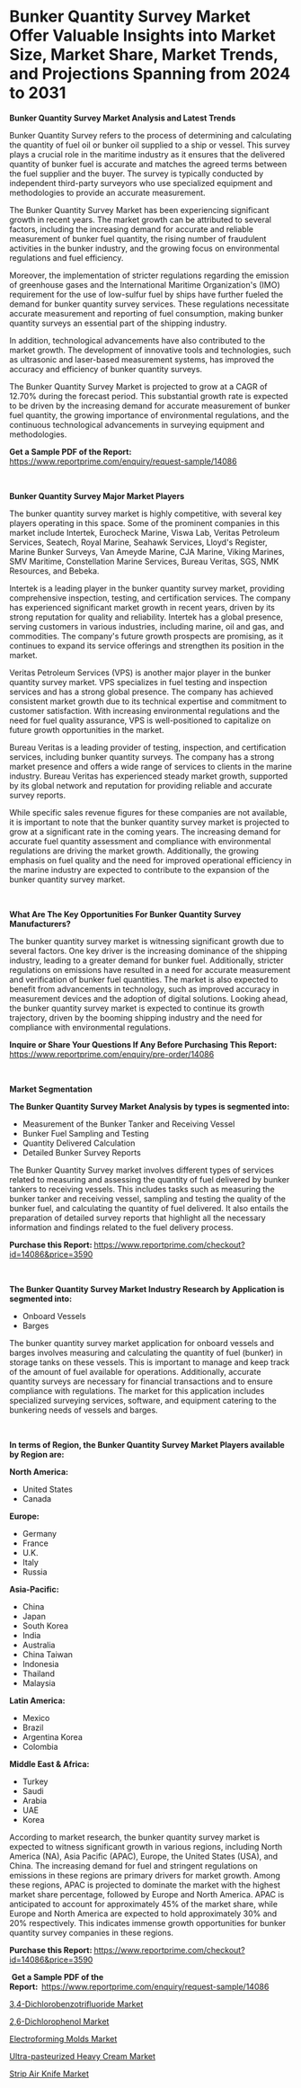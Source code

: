 <p><h1>Bunker Quantity Survey Market Offer Valuable Insights into Market Size, Market Share, Market Trends, and Projections Spanning from 2024 to 2031</h1></p><p><strong>Bunker Quantity Survey Market Analysis and Latest Trends</strong></p>
<p><p>Bunker Quantity Survey refers to the process of determining and calculating the quantity of fuel oil or bunker oil supplied to a ship or vessel. This survey plays a crucial role in the maritime industry as it ensures that the delivered quantity of bunker fuel is accurate and matches the agreed terms between the fuel supplier and the buyer. The survey is typically conducted by independent third-party surveyors who use specialized equipment and methodologies to provide an accurate measurement.</p><p>The Bunker Quantity Survey Market has been experiencing significant growth in recent years. The market growth can be attributed to several factors, including the increasing demand for accurate and reliable measurement of bunker fuel quantity, the rising number of fraudulent activities in the bunker industry, and the growing focus on environmental regulations and fuel efficiency.</p><p>Moreover, the implementation of stricter regulations regarding the emission of greenhouse gases and the International Maritime Organization's (IMO) requirement for the use of low-sulfur fuel by ships have further fueled the demand for bunker quantity survey services. These regulations necessitate accurate measurement and reporting of fuel consumption, making bunker quantity surveys an essential part of the shipping industry.</p><p>In addition, technological advancements have also contributed to the market growth. The development of innovative tools and technologies, such as ultrasonic and laser-based measurement systems, has improved the accuracy and efficiency of bunker quantity surveys.</p><p>The Bunker Quantity Survey Market is projected to grow at a CAGR of 12.70% during the forecast period. This substantial growth rate is expected to be driven by the increasing demand for accurate measurement of bunker fuel quantity, the growing importance of environmental regulations, and the continuous technological advancements in surveying equipment and methodologies.</p></p>
<p><strong>Get a Sample PDF of the Report:&nbsp;</strong> <a href="https://www.reportprime.com/enquiry/request-sample/14086">https://www.reportprime.com/enquiry/request-sample/14086</a></p>
<p>&nbsp;</p>
<p><strong>Bunker Quantity Survey Major Market Players</strong></p>
<p><p>The bunker quantity survey market is highly competitive, with several key players operating in this space. Some of the prominent companies in this market include Intertek, Eurocheck Marine, Viswa Lab, Veritas Petroleum Services, Seatech, Royal Marine, Seahawk Services, Lloyd's Register, Marine Bunker Surveys, Van Ameyde Marine, CJA Marine, Viking Marines, SMV Maritime, Constellation Marine Services, Bureau Veritas, SGS, NMK Resources, and Bebeka.</p><p>Intertek is a leading player in the bunker quantity survey market, providing comprehensive inspection, testing, and certification services. The company has experienced significant market growth in recent years, driven by its strong reputation for quality and reliability. Intertek has a global presence, serving customers in various industries, including marine, oil and gas, and commodities. The company's future growth prospects are promising, as it continues to expand its service offerings and strengthen its position in the market.</p><p>Veritas Petroleum Services (VPS) is another major player in the bunker quantity survey market. VPS specializes in fuel testing and inspection services and has a strong global presence. The company has achieved consistent market growth due to its technical expertise and commitment to customer satisfaction. With increasing environmental regulations and the need for fuel quality assurance, VPS is well-positioned to capitalize on future growth opportunities in the market.</p><p>Bureau Veritas is a leading provider of testing, inspection, and certification services, including bunker quantity surveys. The company has a strong market presence and offers a wide range of services to clients in the marine industry. Bureau Veritas has experienced steady market growth, supported by its global network and reputation for providing reliable and accurate survey reports.</p><p>While specific sales revenue figures for these companies are not available, it is important to note that the bunker quantity survey market is projected to grow at a significant rate in the coming years. The increasing demand for accurate fuel quantity assessment and compliance with environmental regulations are driving the market growth. Additionally, the growing emphasis on fuel quality and the need for improved operational efficiency in the marine industry are expected to contribute to the expansion of the bunker quantity survey market.</p></p>
<p>&nbsp;</p>
<p><strong>What Are The Key Opportunities For Bunker Quantity Survey Manufacturers?</strong></p>
<p><p>The bunker quantity survey market is witnessing significant growth due to several factors. One key driver is the increasing dominance of the shipping industry, leading to a greater demand for bunker fuel. Additionally, stricter regulations on emissions have resulted in a need for accurate measurement and verification of bunker fuel quantities. The market is also expected to benefit from advancements in technology, such as improved accuracy in measurement devices and the adoption of digital solutions. Looking ahead, the bunker quantity survey market is expected to continue its growth trajectory, driven by the booming shipping industry and the need for compliance with environmental regulations.</p></p>
<p><strong>Inquire or Share Your Questions If Any Before Purchasing This Report:</strong> <a href="https://www.reportprime.com/enquiry/pre-order/14086">https://www.reportprime.com/enquiry/pre-order/14086</a></p>
<p>&nbsp;</p>
<p><strong>Market Segmentation</strong></p>
<p><strong>The Bunker Quantity Survey Market Analysis by types is segmented into:</strong></p>
<p><ul><li>Measurement of the Bunker Tanker and Receiving Vessel</li><li>Bunker Fuel Sampling and Testing</li><li>Quantity Delivered Calculation</li><li>Detailed Bunker Survey Reports</li></ul></p>
<p><p>The Bunker Quantity Survey market involves different types of services related to measuring and assessing the quantity of fuel delivered by bunker tankers to receiving vessels. This includes tasks such as measuring the bunker tanker and receiving vessel, sampling and testing the quality of the bunker fuel, and calculating the quantity of fuel delivered. It also entails the preparation of detailed survey reports that highlight all the necessary information and findings related to the fuel delivery process.</p></p>
<p><strong>Purchase this Report:&nbsp;</strong><a href="https://www.reportprime.com/checkout?id=14086&price=3590">https://www.reportprime.com/checkout?id=14086&price=3590</a></p>
<p>&nbsp;</p>
<p><strong>The Bunker Quantity Survey Market Industry Research by Application is segmented into:</strong></p>
<p><ul><li>Onboard Vessels</li><li>Barges</li></ul></p>
<p><p>The bunker quantity survey market application for onboard vessels and barges involves measuring and calculating the quantity of fuel (bunker) in storage tanks on these vessels. This is important to manage and keep track of the amount of fuel available for operations. Additionally, accurate quantity surveys are necessary for financial transactions and to ensure compliance with regulations. The market for this application includes specialized surveying services, software, and equipment catering to the bunkering needs of vessels and barges.</p></p>
<p>&nbsp;</p>
<p><strong>In terms of Region, the Bunker Quantity Survey Market Players available by Region are:</strong></p>
<p>
    <p> <strong> North America: </strong>
        <ul>
            <li>United States</li>
            <li>Canada</li>
        </ul>
        </p> 
    <p> <strong> Europe: </strong>
        <ul>
            <li>Germany</li>
            <li>France</li>
            <li>U.K.</li>
            <li>Italy</li>
            <li>Russia</li>
        </ul>
        </p> 
    <p> <strong> Asia-Pacific: </strong>
        <ul>
            <li>China</li>
            <li>Japan</li>
            <li>South Korea</li>
            <li>India</li>
            <li>Australia</li>
            <li>China Taiwan</li>
            <li>Indonesia</li>
            <li>Thailand</li>
            <li>Malaysia</li>
        </ul>
        </p> 
    <p> <strong> Latin America: </strong>
        <ul>
            <li>Mexico</li>
            <li>Brazil</li>
            <li>Argentina Korea</li>
            <li>Colombia</li>
        </ul>
        </p> 
    <p> <strong> Middle East & Africa: </strong>
        <ul>
            <li>Turkey</li>
            <li>Saudi</li>
            <li>Arabia</li>
            <li>UAE</li>
            <li>Korea</li>
        </ul>
    </p>
    </p>
<p><p>According to market research, the bunker quantity survey market is expected to witness significant growth in various regions, including North America (NA), Asia Pacific (APAC), Europe, the United States (USA), and China. The increasing demand for fuel and stringent regulations on emissions in these regions are primary drivers for market growth. Among these regions, APAC is projected to dominate the market with the highest market share percentage, followed by Europe and North America. APAC is anticipated to account for approximately 45% of the market share, while Europe and North America are expected to hold approximately 30% and 20% respectively. This indicates immense growth opportunities for bunker quantity survey companies in these regions.</p></p>
<p><strong>Purchase this Report: </strong><a href="https://www.reportprime.com/checkout?id=14086&price=3590">https://www.reportprime.com/checkout?id=14086&price=3590</a></p>
<p>&nbsp;<strong>Get a Sample PDF of the Report:&nbsp;&nbsp;</strong><a href="https://www.reportprime.com/enquiry/request-sample/14086">https://www.reportprime.com/enquiry/request-sample/14086</a></p>
<p><strong></strong></p>
<p><p><a href="https://www.linkedin.com/pulse/34-dichlorobenzotrifluoride-market-size-share-amp-trends-qy3be?trackingId=3a1SRJ40SkqwAFnOHuCKyw%3D%3D">3,4-Dichlorobenzotrifluoride Market</a></p><p><a href="https://www.linkedin.com/pulse/26-dichlorophenol-market-analysis-examines-its-scope-growth-worse?trackingId=w57Ejf46STKs%2B3O5ItDZTQ%3D%3D">2,6-Dichlorophenol Market</a></p><p><a href="https://medium.com/@shanieprice69879/electroforming-molds-market-size-cagr-trends-2024-2030-78903c99611a">Electroforming Molds Market</a></p><p><a href="https://www.linkedin.com/pulse/ultra-pasteurized-heavy-cream-market-size-focuses-dynamics-pfaxe?trackingId=Mb%2FSkVDkRYu26iB8PwkZmQ%3D%3D">Ultra-pasteurized Heavy Cream Market</a></p><p><a href="https://medium.com/@shanieprice69879/strip-air-knife-market-size-and-market-trends-complete-industry-overview-2023-to-2030-4e39e2d3ee89">Strip Air Knife Market</a></p></p>